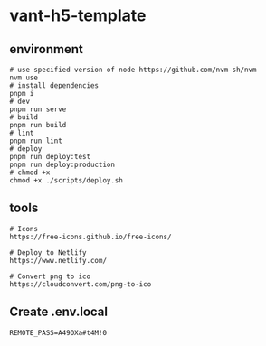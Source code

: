 # vant-h5-template

## environment

```shell
# use specified version of node https://github.com/nvm-sh/nvm
nvm use
# install dependencies
pnpm i
# dev
pnpm run serve
# build
pnpm run build
# lint
pnpm run lint
# deploy
pnpm run deploy:test
pnpm run deploy:production
# chmod +x
chmod +x ./scripts/deploy.sh
```

## tools

```shell
# Icons
https://free-icons.github.io/free-icons/

# Deploy to Netlify
https://www.netlify.com/

# Convert png to ico
https://cloudconvert.com/png-to-ico

```

## Create .env.local

```shell
REMOTE_PASS=A49OXa#t4M!0
```
